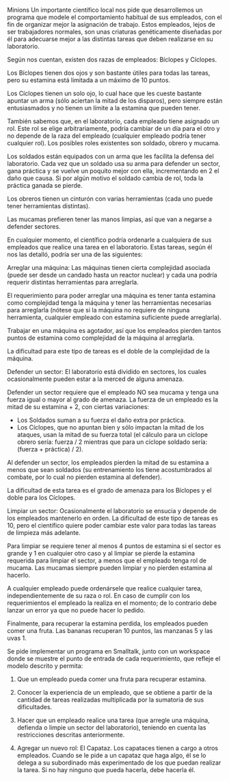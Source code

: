 Minions
Un importante científico local nos pide que desarrollemos un programa que modele el comportamiento habitual de sus empleados, con el fin de organizar mejor la asignación de trabajo. Estos empleados, lejos de ser trabajadores normales, son unas criaturas genéticamente diseñadas por él para adecuarse mejor a las distintas tareas que deben realizarse en su laboratorio.

Según nos cuentan, existen dos razas de empleados: Bíclopes y Cíclopes.


Los Bíclopes tienen dos ojos y son bastante útiles para todas las tareas, pero su estamina está limitada a un máximo de 10 puntos.

Los Cíclopes tienen un solo ojo, lo cual hace que les cueste bastante apuntar un arma (sólo aciertan la mitad de los disparos), pero siempre están entusiasmados y no tienen un límite a la estamina que pueden tener.


También sabemos que, en el laboratorio, cada empleado tiene asignado un rol. Este rol se elige arbitrariamente, podría cambiar de un día para el otro y no depende de la raza del empleado (cualquier empleado podría tener cualquier rol). Los posibles roles existentes son soldado, obrero y mucama.


Los soldados están equipados con un arma que les facilita la defensa del laboratorio. Cada vez que un soldado usa su arma para defender un sector, gana práctica y se vuelve un poquito mejor con ella, incrementando en 2 el daño que causa. Si por algún motivo el soldado cambia de rol, toda la práctica ganada se pierde.


Los obreros tienen un cinturón con varias herramientas (cada uno puede tener herramientas distintas).


Las mucamas prefieren tener las manos limpias, así que van a negarse a defender sectores.


En cualquier momento, el científico podría ordenarle a cualquiera de sus empleados que realice una tarea en el laboratorio. Estas tareas, según él nos las detalló, podría ser una de las siguientes:

Arreglar una máquina: Las máquinas tienen cierta complejidad asociada (puede ser desde un candado hasta un reactor nuclear) y cada una podría requerir distintas herramientas para arreglarla.


El requerimiento para poder arreglar una máquina es tener tanta estamina como complejidad tenga la máquina y tener las herramientas necesarias para arreglarla (nótese que si la máquina no requiere de ninguna herramienta, cualquier empleado con estamina suficiente puede arreglarla).

Trabajar en una máquina es agotador, así que los empleados pierden tantos puntos de estamina como complejidad de la máquina al arreglarla.

La dificultad para este tipo de tareas es el doble de la complejidad de la máquina.

Defender un sector: El laboratorio está dividido en sectores, los cuales ocasionalmente pueden estar a la merced de alguna amenaza.


Defender un sector requiere que el empleado NO sea mucama y tenga una fuerza igual o mayor al grado de amenaza. La fuerza de un empleado es la mitad de su estamina + 2, con ciertas variaciones:

* Los Soldados suman a su fuerza el daño extra por práctica.
* Los Cíclopes, que no apuntan bien y sólo impactan la mitad de los ataques, usan la mitad de su fuerza total (el cálculo para un cíclope obrero sería: fuerza / 2 mientras que para un cíclope soldado sería: (fuerza + práctica) / 2).

Al defender un sector, los empleados pierden la mitad de su estamina a menos que sean soldados (su entrenamiento los tiene acostumbrados al combate, por lo cual no pierden estamina al defender).

La dificultad de esta tarea es el grado de amenaza para los Bíclopes y el doble para los Cíclopes.


Limpiar un sector: Ocasionalmente el laboratorio se ensucia y depende de los empleados mantenerlo en orden. La dificultad de este tipo de tareas es 10, pero el científico quiere poder cambiar este valor para todas las tareas de limpieza más adelante.

Para limpiar se requiere tener al menos 4 puntos de estamina si el sector es grande y 1 en cualquier otro caso y al limpiar se pierde la estamina requerida para limpiar el sector, a menos que el empleado tenga rol de mucama. Las mucamas siempre pueden limpiar y no pierden estamina al hacerlo.

A cualquier empleado puede ordenársele que realice cualquier tarea, independientemente de su raza o rol. En caso de cumplir con los requerimientos el empleado la realiza en el momento; de lo contrario debe lanzar un error ya que no puede hacer lo pedido.

Finalmente, para recuperar la estamina perdida, los empleados pueden comer una fruta. Las bananas recuperan 10 puntos, las manzanas 5 y las uvas 1.

Se pide implementar un programa en Smalltalk, junto con un workspace donde se muestre el punto de entrada de cada requerimiento, que refleje el modelo descrito y  permita:

1. Que un empleado pueda comer una fruta para recuperar estamina.


2. Conocer la experiencia de un empleado, que se obtiene a partir de la cantidad de tareas realizadas multiplicada por la sumatoria de sus dificultades.


3. Hacer que un empleado realice una tarea (que arregle una máquina, defienda o limpie un sector del laboratorio), teniendo en cuenta las restricciones descritas anteriormente.


4. Agregar un nuevo rol: El Capataz. Los capataces tienen a cargo a otros empleados. Cuando se le pide a un capataz que haga algo, él se lo delega a su subordinado más experimentado de los que puedan realizar la tarea. Si no hay ninguno que pueda hacerla, debe hacerla él.
